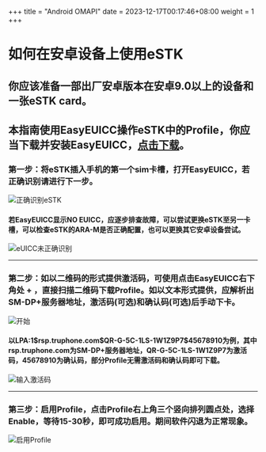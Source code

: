 +++
title = "Android OMAPI"
date =  2023-12-17T00:17:46+08:00
weight = 1
+++

# 如何在安卓设备上使用eSTK
## 你应该准备一部出厂安卓版本在安卓9.0以上的设备和一张eSTK card。
## 本指南使用**EasyEUICC**操作**eSTK**中的Profile，你应当下载并安装**EasyEUICC**，[点击下载](https://gitea.angry.im/PeterCxy/OpenEUICC/releases/download/unpriv-beta02/app-unpriv-release.apk)。

### 第一步：将eSTK插入手机的第一个sim卡槽，打开**EasyEUICC**，若正确识别请进行下一步。
![正确识别eSTK](omapi/iRN4YbCGpLw6dEG2.jpeg)
#### 若EasyEUICC显示NO EUICC，应逐步排查故障，可以尝试更换eSTK至另一卡槽，可以检查eSTK的ARA-M是否正确配置，也可以更换其它安卓设备尝试。
![eUICC未正确识别](omapi/105Gn9EKMqnkEPNn.jpeg)
***
### 第二步：如以二维码的形式提供激活码，可使用点击EasyEUICC右下角处 **+** ，直接扫描二维码下载Profile。如以文本形式提供，应解析出SM-DP+服务器地址，激活码(可选)和确认码(可选)后手动下卡。
![开始](omapi/lOKzQ0rwPEFrJCCF.jpeg)

#### 以LPA:1\$rsp.truphone.com$QR-G-5C-1LS-1W1Z9P7\$45678910为例，其中**rsp.truphone.com**为SM-DP+服务器地址，QR-G-5C-1LS-1W1Z9P7为激活码，45678910为确认码，部分Profile无需激活码和确认码即可下载。
![输入激活码](omapi/Qf5SLQfIFmXcXLcJ.jpeg)
***
### 第三步：启用Profile，点击Profile右上角三个竖向排列圆点处，选择Enable，等待15-30秒，即可成功启用。期间软件闪退为正常现象。
![启用Profile](omapi/VrYDjP5R1BiW73Mn.jpeg)
